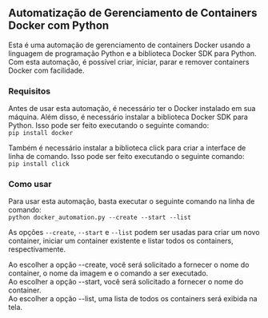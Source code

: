 ## Automatização de Gerenciamento de Containers Docker com Python
Esta é uma automação de gerenciamento de containers Docker usando a linguagem de programação Python e a biblioteca Docker SDK para Python.  
Com esta automação, é possível criar, iniciar, parar e remover containers Docker com facilidade.

### Requisitos
Antes de usar esta automação, é necessário ter o Docker instalado em sua máquina. Além disso, é necessário instalar a biblioteca Docker SDK para Python. Isso pode ser feito executando o seguinte comando:  
`pip install docker`  
  
Também é necessário instalar a biblioteca click para criar a interface de linha de comando. Isso pode ser feito executando o seguinte comando:  
`pip install click`

### Como usar
Para usar esta automação, basta executar o seguinte comando na linha de comando:  
`python docker_automation.py --create --start --list`

As opções `--create`, `--start` e `--list` podem ser usadas para criar um novo container, iniciar um container existente e listar todos os containers, respectivamente.

Ao escolher a opção --create, você será solicitado a fornecer o nome do container, o nome da imagem e o comando a ser executado.  
Ao escolher a opção --start, você será solicitado a fornecer o nome do container.  
Ao escolher a opção --list, uma lista de todos os containers será exibida na tela.
